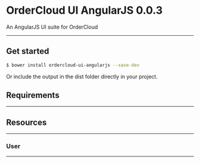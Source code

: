 # OrderCloud UI AngularJS 0.0.3
An AngularJS UI suite for OrderCloud
***

## Get started

```sh
$ bower install ordercloud-ui-angularjs --save-dev
```

Or include the output in the dist folder directly in your project.

## Requirements

***

## Resources

***

### User

***


